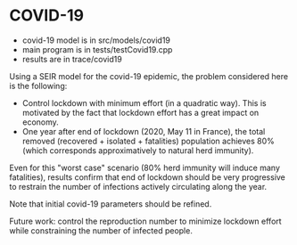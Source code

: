 COVID-19
===========

+ covid-19 model is in src/models/covid19
+ main program is in tests/testCovid19.cpp
+ results are in trace/covid19

Using a SEIR model for the covid-19 epidemic, the problem considered here is the following:
- Control lockdown with minimum effort (in a quadratic way). This is motivated by the fact that lockdown effort has a great impact on economy.
- One year after end of lockdown (2020, May 11 in France), the total removed (recovered + isolated + fatalities) population achieves 80% (which corresponds approximatively to natural herd immunity).

Even for this "worst case" scenario (80% herd immunity will induce many fatalities), results confirm that end of lockdown should be very progressive to restrain the number of infections actively circulating along the year. 

Note that initial covid-19 parameters should be refined.

Future work: control the reproduction number to minimize lockdown effort while constraining the number of infected people.
